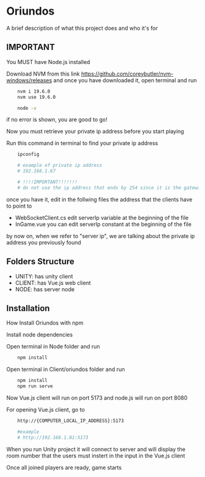 
# Oriundos



A brief description of what this project does and who it's for


## IMPORTANT

You MUST have Node.js installed

Download NVM from this link https://github.com/coreybutler/nvm-windows/releases and once you have downloaded it, open terminal and run

```bash
    nvm i 19.6.0
    nvm use 19.6.0

    node -v 
```

if no error is shown, you are good to go!


Now you must retrieve your private ip address before you start playing

Run this command in terminal to find your private ip address
```bash
    ipconfig

    # example of private ip address
    # 192.168.1.67

    # !!!!IMPORTANT!!!!!!!
    # do not use the ip address that ends by 254 since it is the gateway and the game could not work 
```

once you have it, edit in the follwing files the address that the clients have to point to

 - WebSocketClient.cs edit serverIp variable at the beginning of the file
 - InGame.vue you can edit serverIp constant at the beginning of the file

by now on, when we refer to "server ip", we are talking about the private ip address you previously found

## Folders Structure

 - UNITY: has unity client
 - CLIENT: has Vue.js web client
 - NODE: has server node

## Installation

How Install Oriundos with npm


Install node dependencies


Open terminal in Node folder and run
```bash
    npm install
```

Open terminal in Client/oriundos folder and run

```bash
    npm install
    npm run serve
```

Now Vue.js client will run on port 5173 and node.js will run on port 8080

For opening Vue.js client, go to 
```bash
    http://{COMPUTER_LOCAL_IP_ADDRESS}:5173

    #example
    # http://192.168.1.81:5173
```

When you run Unity project it will connect to server and will display the room number that the users must instert in the input in the Vue.js client

Once all joined players are ready, game starts
